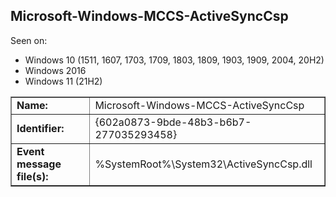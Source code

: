 ## Microsoft-Windows-MCCS-ActiveSyncCsp

Seen on:
* Windows 10 (1511, 1607, 1703, 1709, 1803, 1809, 1903, 1909, 2004, 20H2)
* Windows 2016
* Windows 11 (21H2)

<table border="1" class="docutils">
  <tbody>
    <tr>
      <td><b>Name:</b></td>
      <td>Microsoft-Windows-MCCS-ActiveSyncCsp</td>
    </tr>
    <tr>
      <td><b>Identifier:</b></td>
      <td>{602a0873-9bde-48b3-b6b7-277035293458}</td>
    </tr>
    <tr>
      <td><b>Event message file(s):</b></td>
      <td>%SystemRoot%\System32\ActiveSyncCsp.dll</td>
    </tr>
  </tbody>
</table>

&nbsp;

